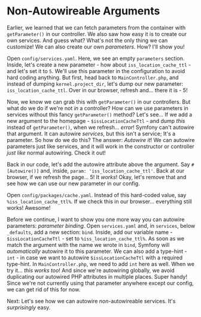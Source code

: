 # Non-Autowireable Arguments

Earlier, we learned that we can fetch parameters from the container with `getParameter()` in our controller. We also saw how easy it is to create our own services. And guess what? What's not the only thing we can customize! We can also create our own *parameters*. How? I'll show you!

Open `config/services.yaml`. Here, we see an empty `parameters` section. Inside, let's create a new parameter - how about `iss_location_cache_ttl` - and let's set it to `5`. We'll use this parameter in the configuration to avoid hard coding anything. But first, head back to `MainController.php`, and instead of dumping `kernel.project_dir`, let's dump our new parameter: `iss_location_cache_ttl`. Over in our browser, refresh and... there it is - 5!

Now, we know we can grab this with `getParameter()` in our controllers. But what do we do if we're not *in* a controller? How can we use parameters in services without this fancy `getParameter()` method? Let's see... If we add a new argument to the homepage - `$issLocationCacheTtl` - and dump *this* instead of `getParameter()`, when we refresh... *error*! Symfony can't autowire that argument. It can autowire *services*, but this isn't a service; It's a parameter. So how do we do this? The answer: *Autowire it*! We can autowire parameters just like services, and it will work in the constructor or controller *just like* normal autowiring. Check it out!

Back in our code, let's add the autowire attribute above the argument. Say `#[Autowire()]` and, inside, `param: 'iss_location_cache_ttl'`. Back at our browser, if we refresh the page... 5! It *works*! Okay, let's remove that and see how we can use our new parameter in our config.

Open `config/packages/cache.yaml`. Instead of this hard-coded value, say `%iss_location_cache_ttl%`. If we check this in our browser... everything still works! Awesome!

Before we continue, I want to show you one more way you can autowire parameters: *parameter binding*. Open `services.yaml` and, in `services`, below `_defaults`, add a new section: `bind`. Inside, add our variable name - `$issLocationCacheTtl` - set to `%iss_location_cache_ttl%`. As soon as we match the argument with the name we wrote in `bind`, Symfony will *automatically* autowire it to this parameter. We can also add a type-hint - `int` - in case we want to autowire `$issLocationCacheTtl` with a required type-hint. In `MainController.php`, we need to add `int` here as well. When we try it... *this works too*! And since we're autowiring globally, we avoid duplicating our autowired PHP attributes in multiple places. Super handy! Since we're not currently using that parameter anywhere except our config, we can get rid of this for now.

Next: Let's see how we can autowire *non*-autowireable services. It's *surprisingly* easy.
